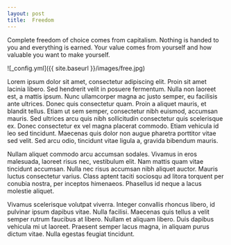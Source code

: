 ```yaml
---
layout: post
title:  Freedom
---
```

Complete freedom of choice comes from capitalism. Nothing is handed to you and everything is earned. Your value comes from yourself and how valuable you want to make yourself.

![_config.yml]({{ site.baseurl }}/images/free.jpg)

Lorem ipsum dolor sit amet, consectetur adipiscing elit. Proin sit amet lacinia libero. Sed hendrerit velit in posuere fermentum. Nulla non laoreet est, a mattis ipsum. Nunc ullamcorper magna ac justo semper, eu facilisis ante ultrices. Donec quis consectetur quam. Proin a aliquet mauris, et blandit tellus. Etiam ut sem semper, consectetur nibh euismod, accumsan mauris. Sed ultrices arcu quis nibh sollicitudin consectetur quis scelerisque ex. Donec consectetur ex vel magna placerat commodo. Etiam vehicula id leo sed tincidunt. Maecenas quis dolor non augue pharetra porttitor vitae sed velit. Sed arcu odio, tincidunt vitae ligula a, gravida bibendum mauris.

Nullam aliquet commodo arcu accumsan sodales. Vivamus in eros malesuada, laoreet risus nec, vestibulum elit. Nam mattis quam vitae tincidunt accumsan. Nulla nec risus accumsan nibh aliquet auctor. Mauris luctus consectetur varius. Class aptent taciti sociosqu ad litora torquent per conubia nostra, per inceptos himenaeos. Phasellus id neque a lacus molestie aliquet.

Vivamus scelerisque volutpat viverra. Integer convallis rhoncus libero, id pulvinar ipsum dapibus vitae. Nulla facilisi. Maecenas quis tellus a velit semper rutrum faucibus at libero. Nullam et aliquam libero. Duis dapibus vehicula mi ut laoreet. Praesent semper lacus magna, in aliquam purus dictum vitae. Nulla egestas feugiat tincidunt.
